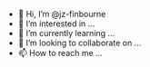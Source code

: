 - 👋 Hi, I’m @jz-finbourne
- 👀 I’m interested in ...
- 🌱 I’m currently learning ...
- 💞️ I’m looking to collaborate on ...
- 📫 How to reach me ...

<!---
jz-finbourne/jz-finbourne is a ✨ special ✨ repository because its `README.md` (this file) appears on your GitHub profile.
You can click the Preview link to take a look at your changes.
--->

